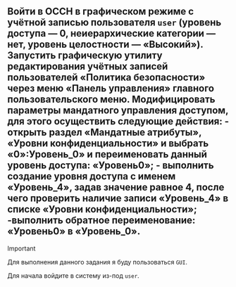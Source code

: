## Войти в ОССН в графическом режиме с учётной записью пользователя `user` (уровень доступа — 0, неиерархические категории — нет, уровень целостности — «Высокий»). Запустить графическую утилиту редактирования учётных записей пользователей «Политика безопасности» через меню «Панель управления» главного пользовательского меню. Модифицировать параметры мандатного управления доступом, для этого осуществить следующие действия: - открыть раздел «Мандатные атрибуты», «Уровни конфиденциальности» и выбрать «0»:Уровень_0» и переименовать данный уровень доступа: «Уровень0»; - выполнить создание уровня доступа с именем «Уровень_4», задав значение равное 4, после чего проверить наличие записи «Уровень_4» в списке «Уровни конфиденциальности»; -выполнить обратное переименование: «Уровень0» в «Уровень_0».

> [!IMPORTANT]
> Для выполнения данного задания я буду пользоваться `GUI`.

Для начала войдите в систему из-под `user`. 
